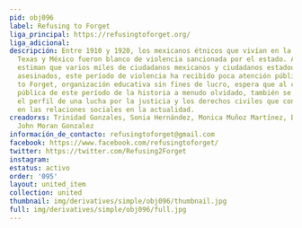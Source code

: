 ```yaml
---
pid: obj096
label: Refusing to Forget
liga_principal: https://refusingtoforget.org/
liga_adicional: 
descripción: Entre 1910 y 1920, los mexicanos étnicos que vivían en la frontera entre
  Texas y México fueron blanco de violencia sancionada por el estado. Aunque los historiadores
  estiman que varios miles de ciudadanos mexicanos y ciudadanos estadounidenses fueron
  asesinados, este período de violencia ha recibido poca atención pública. Refusing
  to Forget, organización educativa sin fines de lucro, espera que al crear conciencia
  pública de este período de la historia a menudo olvidado, también se puede elevar
  el perfil de una lucha por la justicia y los derechos civiles que continúan influyendo
  en las relaciones sociales en la actualidad.
creadorxs: Trinidad Gonzales, Sonia Hernández, Monica Muñoz Martínez, Benjamin Johnson,
  John Moran Gonzalez
información_de_contacto: refusingtoforget@gmail.com
facebook: https://www.facebook.com/refusingtoforget/
twitter: https://twitter.com/Refusing2Forget
instagram: 
estatus: activo
order: '095'
layout: united_item
collection: united
thumbnail: img/derivatives/simple/obj096/thumbnail.jpg
full: img/derivatives/simple/obj096/full.jpg
---
```

